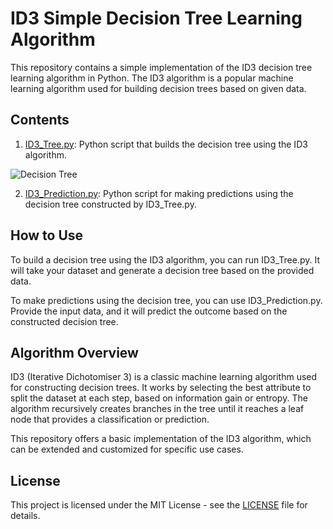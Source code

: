 # ID3 Simple Decision Tree Learning Algorithm

This repository contains a simple implementation of the ID3 decision tree learning algorithm in Python. The ID3 algorithm is a popular machine learning algorithm used for building decision trees based on given data.

## Contents

1. [ID3_Tree.py](ID3_Tree.py): Python script that builds the decision tree using the ID3 algorithm.

![Decision Tree](https://github.com/zeon-X/ID3-simple-decision-tree-learning-algorithm/assets/73699852/fa8eb32a-50e9-4e2b-834e-d9b4409b8cc6)

2. [ID3_Prediction.py](ID3_Prediction.py): Python script for making predictions using the decision tree constructed by ID3_Tree.py.

## How to Use

To build a decision tree using the ID3 algorithm, you can run ID3_Tree.py. It will take your dataset and generate a decision tree based on the provided data.

To make predictions using the decision tree, you can use ID3_Prediction.py. Provide the input data, and it will predict the outcome based on the constructed decision tree.

## Algorithm Overview

ID3 (Iterative Dichotomiser 3) is a classic machine learning algorithm used for constructing decision trees. It works by selecting the best attribute to split the dataset at each step, based on information gain or entropy. The algorithm recursively creates branches in the tree until it reaches a leaf node that provides a classification or prediction.

This repository offers a basic implementation of the ID3 algorithm, which can be extended and customized for specific use cases.

## License

This project is licensed under the MIT License - see the [LICENSE](LICENSE) file for details.
